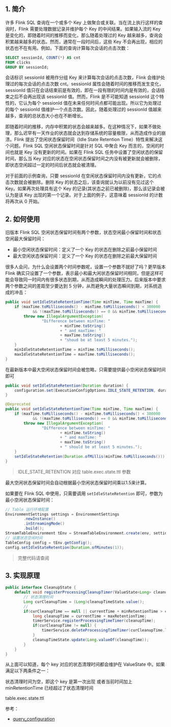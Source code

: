 ## 1. 简介

许多 Flink SQL 查询在一个或多个 Key 上做聚合或关联。当在流上执行这样的查询时，Flink 需要处理数据记录并维护每个 Key 的中间结果。如果输入流的 Key 是变化的，即随着时间的推移而变化，那么随着处理过的 Key 越来越多，查询会积累越来越多的状态。然而，通常在一段时间后，这些 Key 不会再出现，相应的状态也不在有用。例如，下面的查询计算每次会话的点击次数：
```SQL
SELECT sessionId, COUNT(*) AS cnt
FROM clicks
GROUP BY sessionId;
```
会话标识 sessionId 被用作分组 Key 来计算每次会话的点击次数，Flink 会维护处理过的每次会话的点击次数 cnt。sessionId 属性会随着时间的推移而发生变化，sessionId 值只在会话结束前是有效的，即在一段有限的时间内是有效的，会话结束之后不会再出现该 sessionId 值。然而，Flink 是不可能知道 sessionId 这个特性的，它认为每个 sessionId 值在未来任何时间点都可能出现。所以它为处理过的每个 sessionId 值维护一个点击次数。因此，随着处理过的 sessionId 值越来越多，查询的总状态大小也在不断增长。

即随着时间的推移，内存中积累的状态会越来越多。在这种情况下，如果不做处理，那么迟早有一天作业的状态就会达到存储系统的容量极限，从而造成作业的崩溃。Flink 提出了空闲状态保留时间（Idle State Retention Time）特性来解决这个问题。Flink SQL 空闲状态保留时间是针对 SQL 中聚合 Key 而言的，空闲的时间也就是 Key 没有更新的时间。如果在 Flink SQL 任务中设置了空闲状态的保留时间，那么当 Key 对应的状态在空闲状态保留时间之内没有被更新就会被删除，即状态空闲超过一定的时间后状态就会被清理。

对于前面的示例查询，只要 sessionId 在空闲状态保留时间内没有更新，它的点击次数就会被删除。删除 Key 的状态之后，该查询就认为以前没有见过这个 Key。如果再次处理具有这个 Key 的记录(其状态之前已被删除)，那么该记录会被认为是该 Key 出现的第一个记录。对于上面的例子，这意味着 sessionId 的计数将再次从 0 开始。

## 2. 如何使用

旧版本 Flink SQL 空闲状态保留时间有两个参数，状态空闲最小保留时间和状态空闲最大保留时间：
- 最小空闲状态保留时间：定义了一个 Key 的状态在删除之前最小保留时间
- 最大空闲状态保留时间：定义了一个 Key 的状态在删除之前最大保留时间

很多人会问，为什么会设置两个时间参数呢，设置一个参数不就好了吗？更早版本 Flink 确实只设置了一个参数，表示最小和最大闲状态保留时间相同，但是这样可能会导致同一时间内有很多状态到期，从而造成瞬间的处理压力。后来版本中要求两个参数之间的差距至少要达到 5 分钟，从而避免大量状态瞬间到期，对系统造成的冲击：
```java
public void setIdleStateRetentionTime(Time minTime, Time maxTime) {
    if (maxTime.toMilliseconds() - minTime.toMilliseconds() < 300000
            && !(maxTime.toMilliseconds() == 0 && minTime.toMilliseconds() == 0)) {
        throw new IllegalArgumentException(
                "Difference between minTime: "
                        + minTime.toString()
                        + " and maxTime: "
                        + maxTime.toString()
                        + "shoud be at least 5 minutes.");
    }
    minIdleStateRetentionTime = minTime.toMilliseconds();
    maxIdleStateRetentionTime = maxTime.toMilliseconds();
}
```

在最新版本中最大空闲状态保留时间会被忽略，只需要提供最小空闲状态保留时间即可
```java
public void setIdleStateRetention(Duration duration) {
    configuration.set(ExecutionConfigOptions.IDLE_STATE_RETENTION, duration);
}

@Deprecated
public void setIdleStateRetentionTime(Time minTime, Time maxTime) {
    if (maxTime.toMilliseconds() - minTime.toMilliseconds() < 300000
            && !(maxTime.toMilliseconds() == 0 && minTime.toMilliseconds() == 0)) {
        throw new IllegalArgumentException(
                "Difference between minTime: "
                        + minTime.toString()
                        + " and maxTime: "
                        + maxTime.toString()
                        + " should be at least 5 minutes.");
    }
    setIdleStateRetention(Duration.ofMillis(minTime.toMilliseconds()));
}
```
> IDLE_STATE_RETENTION 对应 table.exec.state.ttl 参数

最大空闲状态保留时间会自动根据最小空闲状态保留时间乘以1.5来计算。

如果要在 Flink SQL 中使用，只需要调用 `setIdleStateRetention` 即可，参数为最小空闲状态保留时间：
```java
// Table 运行环境配置
EnvironmentSettings settings = EnvironmentSettings
        .newInstance()
        .inStreamingMode()
        .build();
StreamTableEnvironment tEnv = StreamTableEnvironment.create(env, settings);
// 设置状态空闲时间
TableConfig config = tEnv.getConfig();
config.setIdleStateRetention(Duration.ofMinutes(1));
```
> 完整代码请查阅 []()

## 3. 实现原理

```java
public interface CleanupState {
    default void registerProcessingCleanupTimer(ValueState<Long> cleanupTimeState, long currentTime, long minRetentionTime, long maxRetentionTime, TimerService timerService) throws Exception {
        // 状态清理时间
        Long curCleanupTime = (Long)cleanupTimeState.value();
        //
        if(curCleanupTime == null || currentTime + minRetentionTime > curCleanupTime.longValue()) {
            long cleanupTime = currentTime + maxRetentionTime;
            timerService.registerProcessingTimeTimer(cleanupTime);
            if(curCleanupTime != null) {
                timerService.deleteProcessingTimeTimer(curCleanupTime.longValue());
            }
            cleanupTimeState.update(Long.valueOf(cleanupTime));
        }
    }
}
```
从上面可以知道，每个 key 对应的状态清理时间都会维护在 ValueState 中。如果满足以下两条件之一：

状态清理时间为空，即这个 key 是第一次出现
或者当前时间加上 minRetentionTime 已经超过了状态清理时间

table.exec.state.ttl

参考：
- [query_configuration](https://nightlies.apache.org/flink/flink-docs-release-1.12/dev/table/streaming/query_configuration.html)
